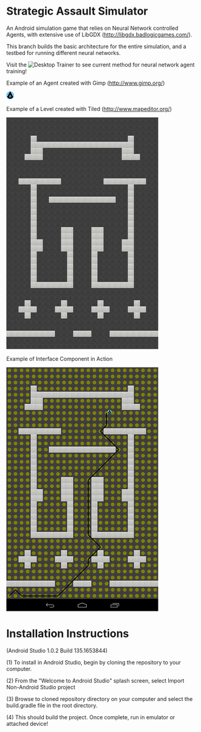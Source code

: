 # Strategic Assault Simulator
An Android simulation game that relies on Neural Network controlled Agents, with extensive use of LibGDX (http://libgdx.badlogicgames.com/).

This branch builds the basic architecture for the entire simulation, and a testbed for running different neural networks.

Visit the ![Desktop Trainer](https://github.com/dwaybright/SAS-DesktopTrainer) to see current method for neural network agent training!


Example of an Agent created with Gimp (http://www.gimp.org/)

![Agent](android/assets/goodGuyDotArrow.png)

Example of a Level created with Tiled (http://www.mapeditor.org/)

![Level 1](android/assets/MyCrappyMap.png)

Example of Interface Component in Action

![IC](android/assets/InterfaceComponent.png)

# Installation Instructions 
(Android Studio 1.0.2 Build 135.1653844)

(1) To install in Android Studio, begin by cloning the repository to your computer.  

(2) From the "Welcome to Android Studio" splash screen, select Import Non-Android Studio project

(3) Browse to cloned repository directory on your computer and select the build.gradle file in the root directory.  

(4) This should build the project.  Once complete, run in emulator or attached device!
